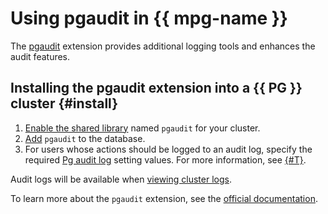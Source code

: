 # Using pgaudit in {{ mpg-name }}

The [pgaudit](https://www.pgaudit.org/) extension provides additional logging tools and enhances the audit features.

## Installing the pgaudit extension into a {{ PG }} cluster {#install}

1. [Enable the shared library](./cluster-extensions.md#libraries-connection) named `pgaudit` for your cluster.
1. [Add](./cluster-extensions.md#update-extensions) `pgaudit` to the database.
1. For users whose actions should be logged to an audit log, specify the required [Pg audit log](../../concepts/settings-list.md#setting-pg-audit-log) setting values. For more information, see [{#T}](../cluster-users.md#update-settings).

Audit logs will be available when [viewing cluster logs](../cluster-logs.md).


To learn more about the `pgaudit` extension, see the [official documentation](https://github.com/pgaudit/pgaudit/blob/master/README.md).
